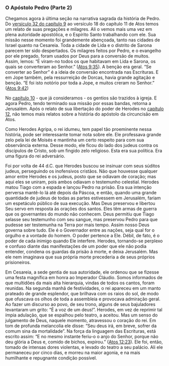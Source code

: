 ### O Apóstolo Pedro (Parte 2) 

Chegamos agora à última seção na narrativa sagrada da história de Pedro. Do [versículo 32 do capítulo 9](http://bibliaonline.com.br/acf/atos/9/32) ao versículo 18 do capítulo 11 de Atos temos um relato de suas pregações e milagres. Ali o vemos mais uma vez em plena autoridade apostólica, e o Espírito Santo trabalhando com ele. Sua missão nesse momento foi grandemente abençoada, tanto nas cidades de Israel quanto na Cesareia. Toda a cidade de Lida e o distrito de Sarona parecem ter sido despertados. Os milagres feitos por Pedro, e o evangelho por ele pregado, foram usados por Deus para a conversão de muitos. Assim, lemos: “E viram-no todos os que habitavam em Lida e Sarona, os quais se converteram ao Senhor.” ([Atos 9:35](http://bibliaonline.com.br/acf/atos/9/35)). A benção era geral. “Se converter ao Senhor” é a ideia de conversão encontrada nas Escrituras. E em Jope também, pela ressurreição de Dorcas, havia grande agitação e benção. “E foi isto notório por toda a Jope, e muitos creram no Senhor.” ([Atos 9:42](http://bibliaonline.com.br/acf/atos/9/42))

No [capítulo 10](http://bibliaonline.com.br/acf/atos/10) - que já consideramos - os gentios são trazidos à igreja. E agora Pedro, tendo terminado sua missão por essas bandas, retorna a Jerusalém. Após o relato de sua libertação do poder de Herodes no [capítulo 12](http://bibliaonline.com.br/acf/atos/12), não temos mais relatos sobre a história do apóstolo da circuncisão em Atos.

Como Herodes Agripa, o rei idumeu, tem papel tão proeminente nessa história, pode ser interessante tomar nota sobre ele. Ele professava grande zelo pela lei de Moisés e mantinha um certo respeito para com sua observância externa. Desse modo, ele ficou do lado dos judeus contra os discípulos de Cristo, sob um fingido zelo religioso. Esta era sua política. Era uma figura do rei adversário.

Foi por volta de 44 d.C. que Herodes buscou se insinuar com seus súditos judeus, perseguindo os inofensivos cristãos. Não que houvesse qualquer amor entre Herodes e os judeus, posto que se odiavam de coração; mas aqui eles se uniram, pois ambos odiavam o testemunho celestial. Herodes matou Tiago com a espada e lançou Pedro na prisão. Era sua intenção perversa mantê-lo lá até depois da Páscoa, e então, quando uma grande quantidade de judeus de todas as partes estivessem em Jerusalém, fariam um espetáculo público de sua execução. Mas Deus preservou e libertou Seu servo em resposta às orações dos santos. Eles têm armas de guerra que os governantes do mundo não conhecem. Deus permitiu que Tiago selasse seu testemunho com seu sangue, mas preservou Pedro para que pudesse ser testemunha na Terra por mais tempo. Assim nosso Deus governa sobre tudo. Ele é o Governador entre as nações, seja qual for o orgulho e a vontade do homem. O poder pertence a Ele. Débil, de fato, é o poder de cada inimigo quando Ele interfere. Herodes, tornando-se perplexo e confuso diante das manifestações de um poder que ele não podia entender, condena os guardas da prisão à morte, e deixa Jerusalém. Mas ele nem imaginava que sua própria morte precederia a de seus próprios prisioneiros.

Em Cesareia, a sede gentia de sua autoridade, ele ordenou que se fizesse uma festa magnífica em honra ao Imperador Cláudio. Somos informados de que multidões da mais alta hierarquia, vindas de todos os cantos, foram reunidas. Na segunda manhã de festividades, o rei apareceu em um manto prateado de grande esplendor, que brilhava com os raios do sol, de modo que ofuscava os olhos de toda a assembleia e provocava admiração geral. Ao fazer um discurso ao povo, de seu trono, alguns de seus bajuladores levantaram um grito: “É a voz de um deus!”. Herodes, em vez de reprimir tal ímpia adulação, que se espalhou pelo teatro, a aceitou. Mas um senso do julgamento de Deus, naquele momento, atravessou o coração do rei. Em tom de profunda melancolia ele disse: “Seu deus irá, em breve, sofrer da comum sina da mortalidade”. Na força da linguagem das Escrituras, está escrito assim: “E no mesmo instante feriu-o o anjo do Senhor, porque não deu glória a Deus e, comido de bichos, expirou.” ([Atos 12:23](http://bibliaonline.com.br/acf/atos/12/23)). Ele foi, então, tomado de intensas dores violentas, e levado do teatro a seu palácio. Ali ele permaneceu por cinco dias, e morreu na maior agonia, e na mais humilhante e repugnante condição possível.